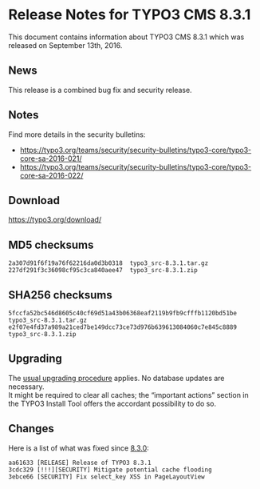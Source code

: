 Release Notes for TYPO3 CMS 8.3.1
=================================

This document contains information about TYPO3 CMS 8.3.1 which was
released on September 13th, 2016.

News
----

This release is a combined bug fix and security release.

Notes
-----

Find more details in the security bulletins:

-   <https://typo3.org/teams/security/security-bulletins/typo3-core/typo3-core-sa-2016-021/>
-   <https://typo3.org/teams/security/security-bulletins/typo3-core/typo3-core-sa-2016-022/>

Download
--------

<https://typo3.org/download/>

MD5 checksums
-------------

    2a307d91f6f19a76f62216da0d3b0318  typo3_src-8.3.1.tar.gz
    227df291f3c36098cf95c3ca840aee47  typo3_src-8.3.1.zip

SHA256 checksums
----------------

    5fccfa52bc546d8605c40cf69d51a43b06368eaf2119b9fb9cfffb1120bd51be  typo3_src-8.3.1.tar.gz
    e2f07e4fd37a989a21ced7be149dcc73ce73d976b639613084060c7e845c8889  typo3_src-8.3.1.zip

Upgrading
---------

The [usual upgrading
procedure](https://docs.typo3.org/typo3cms/InstallationGuide/) applies.
No database updates are necessary.\
It might be required to clear all caches; the “important actions”
section in the TYPO3 Install Tool offers the accordant possibility to do
so.

Changes
-------

Here is a list of what was fixed since
[8.3.0](TYPO3_CMS_8.3.0 "wikilink"):

    aa61633 [RELEASE] Release of TYPO3 8.3.1
    3cdc329 [!!!][SECURITY] Mitigate potential cache flooding
    3ebce66 [SECURITY] Fix select_key XSS in PageLayoutView


